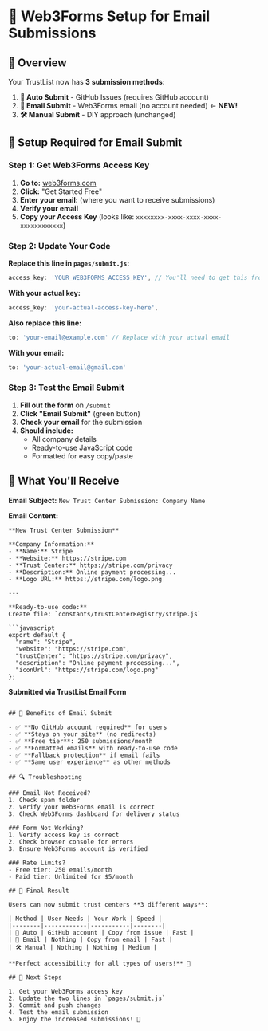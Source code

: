 # 📧 Web3Forms Setup for Email Submissions

## 🎯 Overview

Your TrustList now has **3 submission methods**:
1. **🚀 Auto Submit** - GitHub Issues (requires GitHub account)
2. **📧 Email Submit** - Web3Forms email (no account needed) ← **NEW!**
3. **🛠️ Manual Submit** - DIY approach (unchanged)

## 🔧 Setup Required for Email Submit

### Step 1: Get Web3Forms Access Key

1. **Go to:** [web3forms.com](https://web3forms.com)
2. **Click:** "Get Started Free"
3. **Enter your email:** (where you want to receive submissions)
4. **Verify your email**
5. **Copy your Access Key** (looks like: `xxxxxxxx-xxxx-xxxx-xxxx-xxxxxxxxxxxx`)

### Step 2: Update Your Code

**Replace this line in `pages/submit.js`:**
```javascript
access_key: 'YOUR_WEB3FORMS_ACCESS_KEY', // You'll need to get this from web3forms.com
```

**With your actual key:**
```javascript
access_key: 'your-actual-access-key-here',
```

**Also replace this line:**
```javascript
to: 'your-email@example.com' // Replace with your actual email
```

**With your email:**
```javascript
to: 'your-actual-email@gmail.com'
```

### Step 3: Test the Email Submit

1. **Fill out the form** on `/submit`
2. **Click "Email Submit"** (green button)
3. **Check your email** for the submission
4. **Should include:**
   - All company details
   - Ready-to-use JavaScript code
   - Formatted for easy copy/paste

## 📧 What You'll Receive

**Email Subject:** `New Trust Center Submission: Company Name`

**Email Content:**
```
**New Trust Center Submission**

**Company Information:**
- **Name:** Stripe
- **Website:** https://stripe.com
- **Trust Center:** https://stripe.com/privacy
- **Description:** Online payment processing...
- **Logo URL:** https://stripe.com/logo.png

---

**Ready-to-use code:**
Create file: `constants/trustCenterRegistry/stripe.js`

```javascript
export default {
  "name": "Stripe",
  "website": "https://stripe.com",
  "trustCenter": "https://stripe.com/privacy",
  "description": "Online payment processing...",
  "iconUrl": "https://stripe.com/logo.png"
};
```

**Submitted via TrustList Email Form**
```

## 🎯 Benefits of Email Submit

- ✅ **No GitHub account required** for users
- ✅ **Stays on your site** (no redirects)
- ✅ **Free tier**: 250 submissions/month
- ✅ **Formatted emails** with ready-to-use code
- ✅ **Fallback protection** if email fails
- ✅ **Same user experience** as other methods

## 🔍 Troubleshooting

### Email Not Received?
1. Check spam folder
2. Verify your Web3Forms email is correct
3. Check Web3Forms dashboard for delivery status

### Form Not Working?
1. Verify access key is correct
2. Check browser console for errors
3. Ensure Web3Forms account is verified

### Rate Limits?
- Free tier: 250 emails/month
- Paid tier: Unlimited for $5/month

## 🚀 Final Result

Users can now submit trust centers **3 different ways**:

| Method | User Needs | Your Work | Speed |
|--------|------------|-----------|--------|
| 🚀 Auto | GitHub account | Copy from issue | Fast |
| 📧 Email | Nothing | Copy from email | Fast |
| 🛠️ Manual | Nothing | Nothing | Medium |

**Perfect accessibility for all types of users!** 🎉

## 🔑 Next Steps

1. Get your Web3Forms access key
2. Update the two lines in `pages/submit.js`
3. Commit and push changes
4. Test the email submission
5. Enjoy the increased submissions! 🚀
